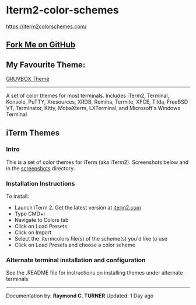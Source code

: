 # Iterm2-color-schemes
<https://iterm2colorschemes.com/>

## <a href="https://github.com/mbadolato/iTerm2-Color-Schemes">Fork Me on GitHub</a>


## My Favourite Theme:

<a href="https://raw.githubusercontent.com/mbadolato/iTerm2-Color-Schemes/master/schemes/GruvboxDark.itermcolors">GRUVBOX Theme</a>

---

A set of color themes for most terminals.
Includes iTerm2, Terminal, Konsole, PuTTY, Xresources, XRDB, Remina, Termite, XFCE, Tilda, FreeBSD VT, Terminator, Kitty, MobaXterm, LXTerminal, and Microsoft's Windows Terminal

## iTerm Themes

### Intro
This is a set of color themes for iTerm (aka iTerm2). Screenshots below and in the <a href="https://github.com/mbadolato/iTerm2-Color-Schemes/tree/master/screenshots">screenshots</a> directory.

### Installation Instructions
To install:

* Launch iTerm 2. Get the latest version at <a href="http://www.iterm2.com/">iterm2.com</a>
* Type CMD+i
* Navigate to Colors tab
* Click on Load Presets
* Click on Import
* Select the .itermcolors file(s) of the scheme(s) you'd like to use
* Click on Load Presets and choose a color scheme

### Alternate terminal installation and configuration
See the <a hfer="https://github.com/mbadolato/iTerm2-Color-Schemes/blob/master/README.md#extra">.README</a> file for instructions on installing themes under alternate terminals



---

Documentation by: **Raymond C. TURNER**
Updated: 1 Day ago